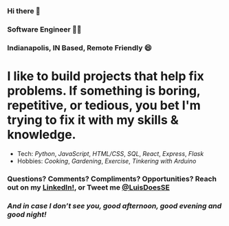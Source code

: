 <!--
**LSanchez17/LSanchez17** is a ✨ _special_ ✨ repository because its `README.md` (this file) appears on your GitHub profile.
Put a header down there, dont forget
-->

### Hi there 🙂  
###  Software Engineer 👨‍💻
###  Indianapolis, IN Based, Remote Friendly 😄

#   I like to build projects that help fix problems.  If something is boring, repetitive, or tedious, you bet I'm trying to fix it with my skills & knowledge.  

*   Tech: *Python*, *JavaScript*, *HTML/CSS*, *SQL*, *React*, *Express*, *Flask*
*   Hobbies: *Cooking*, *Gardening*, *Exercise*, *Tinkering with Arduino*

###   **Questions? Comments? Compliments? Opportunities? Reach out on my [LinkedIn!](https://www.linkedin.com/in/lasj), or Tweet me [@LuisDoesSE](https://twitter.com/LuisDoesSE)**

### *And in case I don’t see you, good afternoon, good evening and good night!*
